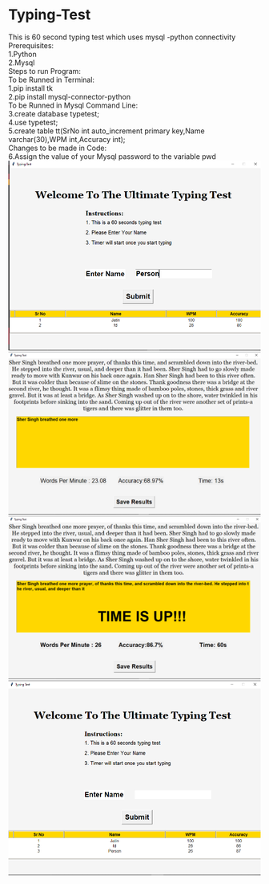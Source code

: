 # Typing-Test
This is 60 second typing test which uses mysql -python connectivity
<br>
Prerequisites:
<br>
1.Python
<br>
2.Mysql
<br>
Steps to run Program:
<br>
To be Runned in Terminal:
<br>
1.pip install tk
<br>
2.pip install mysql-connector-python
<br>
To be Runned in Mysql Command Line: 
<br>
3.create database typetest;
<br>
4.use typetest;
<br>
5.create table tt(SrNo int auto_increment primary key,Name varchar(30),WPM int,Accuracy int);
<br>
Changes to be made in Code:
<br>
6.Assign the value of your Mysql password to the variable pwd
<br>
![](Entry-Menu.png)
<br>
![](Main-Program.png)
<br>
![](Test-End.png)
<br>
![](Name-Add.png)
